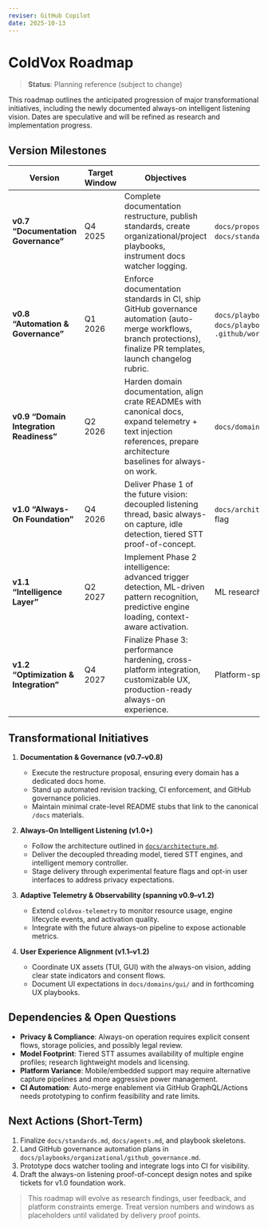 ```yaml
---
reviser: GitHub Copilot
date: 2025-10-13
---
```


# ColdVox Roadmap

> **Status**: Planning reference (subject to change)

This roadmap outlines the anticipated progression of major transformational initiatives, including the newly documented always-on intelligent listening vision. Dates are speculative and will be refined as research and implementation progress.

## Version Milestones

| Version | Target Window | Objectives | Key Artifacts |
|---------|----------------|------------|---------------|
| **v0.7 “Documentation Governance”** | Q4 2025 | Complete documentation restructure, publish standards, create organizational/project playbooks, instrument docs watcher logging. | `docs/proposal_documentation_restructure.md`, `docs/standards.md`, `docs/playbooks/organizational/*` |
| **v0.8 “Automation & Governance”** | Q1 2026 | Enforce documentation standards in CI, ship GitHub governance automation (auto-merge workflows, branch protections), finalize PR templates, launch changelog rubric. | `docs/playbooks/organizational/ci_cd_playbook.md`, `docs/playbooks/organizational/github_governance.md`, `.github/workflows/*` |
| **v0.9 “Domain Integration Readiness”** | Q2 2026 | Harden domain documentation, align crate READMEs with canonical docs, expand telemetry + text injection references, prepare architecture baselines for always-on work. | `docs/domains/*`, crate `README.md` stubs |
| **v1.0 “Always-On Foundation”** | Q4 2026 | Deliver Phase 1 of the future vision: decoupled listening thread, basic always-on capture, idle detection, tiered STT proof-of-concept. | `docs/architecture.md`, prototype always-on feature flag |
| **v1.1 “Intelligence Layer”** | Q2 2027 | Implement Phase 2 intelligence: advanced trigger detection, ML-driven pattern recognition, predictive engine loading, context-aware activation. | ML research notes, telemetry extensions |
| **v1.2 “Optimization & Integration”** | Q4 2027 | Finalize Phase 3: performance hardening, cross-platform integration, customizable UX, production-ready always-on experience. | Platform-specific integration guides, UX specs |

## Transformational Initiatives

1. **Documentation & Governance (v0.7–v0.8)**
   - Execute the restructure proposal, ensuring every domain has a dedicated docs home.
   - Stand up automated revision tracking, CI enforcement, and GitHub governance policies.
   - Maintain minimal crate-level README stubs that link to the canonical `/docs` materials.

2. **Always-On Intelligent Listening (v1.0+)**
   - Follow the architecture outlined in [`docs/architecture.md`](../architecture.md#coldvox-future-vision).
   - Deliver the decoupled threading model, tiered STT engines, and intelligent memory controller.
   - Stage delivery through experimental feature flags and opt-in user interfaces to address privacy expectations.

3. **Adaptive Telemetry & Observability (spanning v0.9–v1.2)**
   - Extend `coldvox-telemetry` to monitor resource usage, engine lifecycle events, and activation quality.
   - Integrate with the future always-on pipeline to expose actionable metrics.

4. **User Experience Alignment (v1.1–v1.2)**
   - Coordinate UX assets (TUI, GUI) with the always-on vision, adding clear state indicators and consent flows.
   - Document UI expectations in `docs/domains/gui/` and in forthcoming UX playbooks.

## Dependencies & Open Questions

- **Privacy & Compliance**: Always-on operation requires explicit consent flows, storage policies, and possibly legal review.
- **Model Footprint**: Tiered STT assumes availability of multiple engine profiles; research lightweight models and licensing.
- **Platform Variance**: Mobile/embedded support may require alternative capture pipelines and more aggressive power management.
- **CI Automation**: Auto-merge enablement via GitHub GraphQL/Actions needs prototyping to confirm feasibility and rate limits.

## Next Actions (Short-Term)

1. Finalize `docs/standards.md`, `docs/agents.md`, and playbook skeletons.
2. Land GitHub governance automation plans in `docs/playbooks/organizational/github_governance.md`.
3. Prototype docs watcher tooling and integrate logs into CI for visibility.
4. Draft the always-on listening proof-of-concept design notes and spike tickets for v1.0 foundation work.

> This roadmap will evolve as research findings, user feedback, and platform constraints emerge. Treat version numbers and windows as placeholders until validated by delivery proof points.
